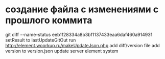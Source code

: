 # создание файла с изменениями с прошлого коммита
git diff --name-status eeb1f28334a8b3bf1137433eaa6daf460a91493f
setResult to lastUpdateGitOut
run http://element.woorkup.ru/makeUpdateJson.php
add diff/version file
add version to version.json
update server element system